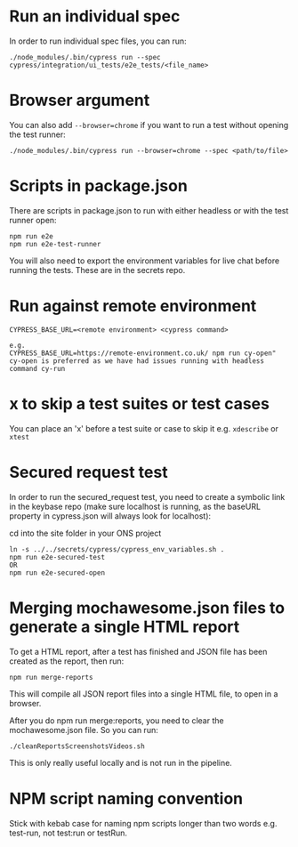 # Run an individual spec

In order to run individual spec files, you can run:

    ./node_modules/.bin/cypress run --spec cypress/integration/ui_tests/e2e_tests/<file_name>

# Browser argument

You can also add `--browser=chrome` if you want to run a test without opening the test runner:

    ./node_modules/.bin/cypress run --browser=chrome --spec <path/to/file>
    
# Scripts in package.json

There are scripts in package.json to run with either headless or with the test runner open:

    npm run e2e
    npm run e2e-test-runner

You will also need to export the environment variables for live chat before running the tests. These are in the secrets
repo.

# Run against remote environment

    CYPRESS_BASE_URL=<remote environment> <cypress command>

    e.g.
    CYPRESS_BASE_URL=https://remote-environment.co.uk/ npm run cy-open"
    cy-open is preferred as we have had issues running with headless command cy-run

# x to skip a test suites or test cases
You can place an 'x' before a test suite or case to skip it e.g. `xdescribe` or `xtest`

# Secured request test
In order to run the secured_request test, you need to create a symbolic link in the keybase repo (make sure localhost is
running, as the baseURL property in cypress.json will always look for localhost):
    

cd into the site folder in your ONS project

    ln -s ../../secrets/cypress/cypress_env_variables.sh .
    npm run e2e-secured-test
    OR
    npm run e2e-secured-open
       
# Merging mochawesome.json files to generate a single HTML report
To get a HTML report, after a test has finished and JSON file has been created as the report, then run:

    npm run merge-reports
    
This will compile all JSON report files into a single HTML file, to open in a browser.

After you do npm run merge:reports, you need to clear the mochawesome.json file. So you can run:

    ./cleanReportsScreenshotsVideos.sh
    
This is only really useful locally and is not run in the pipeline.

# NPM script naming convention
Stick with kebab case for naming npm scripts longer than two words e.g. test-run, not test:run or testRun.